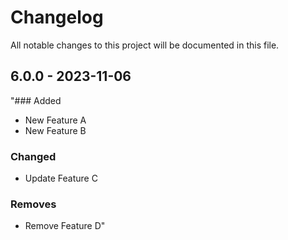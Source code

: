 # Changelog

All notable changes to this project will be documented in this file.

## 6.0.0 - 2023-11-06

"### Added

- New Feature A
- New Feature B

### Changed

- Update Feature C

### Removes

- Remove Feature D"
